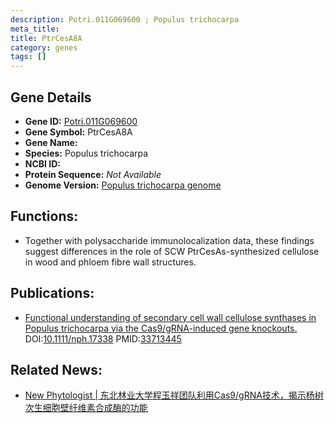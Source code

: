 ```yaml
---
description: Potri.011G069600 ; Populus trichocarpa
meta_title:
title: PtrCesA8A
category: genes
tags: []
---
```


## Gene Details
- **Gene ID:**	[Potri.011G069600](https://www.maizegdb.org/gene_center/gene/Potri.011G069600)
- **Gene Symbol:** PtrCesA8A
- **Gene Name:** 
- **Species:** Populus trichocarpa
- **NCBI ID:** [  ]()
- **Protein Sequence:** *Not Available*
- **Genome Version:** [Populus trichocarpa genome]()

## Functions:
   - Together with polysaccharide immunolocalization data, these findings suggest differences in the role of SCW PtrCesAs-synthesized cellulose in wood and phloem fibre wall structures.

## Publications:
   - [Functional understanding of secondary cell wall cellulose synthases in Populus trichocarpa via the Cas9/gRNA-induced gene knockouts.]( https://nph.onlinelibrary.wiley.com/doi/10.1111/nph.17338) DOI:[10.1111/nph.17338]( https://nph.onlinelibrary.wiley.com/doi/10.1111/nph.17338)  PMID:[33713445](https://pubmed.ncbi.nlm.nih.gov/33713445/)

## Related News:
   - [New Phytologist | 东北林业大学程玉祥团队利用Cas9/gRNA技术，揭示杨树次生细胞壁纤维素合成酶的功能](https://mp.weixin.qq.com/s?__biz=Mzg3MDEwNDEyMg==&mid=2247506664&idx=4&sn=f655515ded7d696b601e4d086e284c1e&chksm=ce9077bdf9e7feab5730d88fdaf60627de2d346fdfab4519fe77eab983a7f6d97bc6f983269f&scene=27#wechat_redirect)
